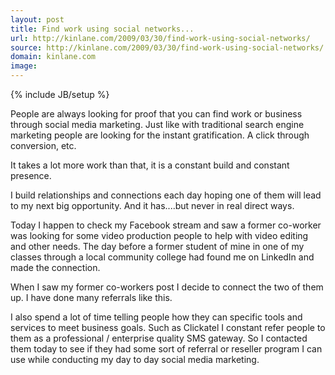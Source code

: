 ```yaml
---
layout: post
title: Find work using social networks...
url: http://kinlane.com/2009/03/30/find-work-using-social-networks/
source: http://kinlane.com/2009/03/30/find-work-using-social-networks/
domain: kinlane.com
image: 
---
```

{% include JB/setup %}<p>People are always looking for proof that you can find work or business through social media marketing. Just like with traditional search engine marketing people are looking for the instant gratification. A click through conversion, etc.<p></p>
It takes a lot more work than that, it is a constant build and constant presence.<p></p>
I build relationships and connections each day hoping one of them will lead to my next big opportunity. And it has....but never in real direct ways.<p></p>
Today I happen to check my Facebook stream and saw a former co-worker was looking for some video production people to help with video editing and other needs. The day before a former student of mine in one of my classes through a local community college had found me on LinkedIn and made the connection.<p></p>
When I saw my former co-workers post I decide to connect the two of them up. I have done many referrals like this.<p></p>
I also spend a lot of time telling people how they can specific tools and services to meet business goals. Such as Clickatel I constant refer people to them as a professional / enterprise quality SMS gateway. So I contacted them today to see if they had some sort of referral or reseller program I can use while conducting my day to day social media marketing.</p>

